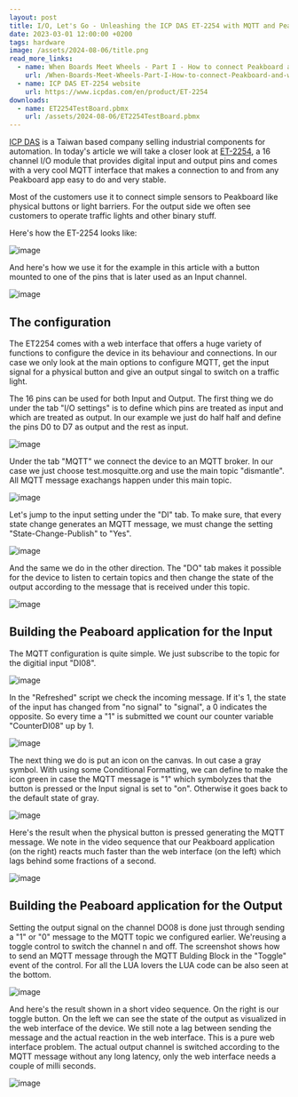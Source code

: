 ```yaml
---
layout: post
title: I/O, Let's Go - Unleashing the ICP DAS ET-2254 with MQTT and Peakboard
date: 2023-03-01 12:00:00 +0200
tags: hardware
image: /assets/2024-08-06/title.png
read_more_links:
  - name: When Boards Meet Wheels - Part I - How to connect Peakboard and wheel.me robots
    url: /When-Boards-Meet-Wheels-Part-I-How-to-connect-Peakboard-and-wheel.me-robots.html
  - name: ICP DAS ET-2254 website
    url: https://www.icpdas.com/en/product/ET-2254
downloads:
  - name: ET2254TestBoard.pbmx
    url: /assets/2024-08-06/ET2254TestBoard.pbmx
---
```

[ICP DAS](https://www.icpdas.com/) is a Taiwan based company selling industrial components for automation. In today's article we will take a closer look at [ET-2254](https://www.icpdas.com/en/product/ET-2254), a 16 channel I/O module that provides digital input and output pins and comes with a very cool MQTT interface that makes a connection to and from any Peakboard app easy to do and very stable.

Most of the customers use it to connect simple sensors to Peakboard like physical buttons or light barriers. For the output side we often see customers to operate traffic lights and other binary stuff.

Here's how the ET-2254 looks like:

![image](/assets/2024-08-06/010.png)

And here's how we use it for the example in this article with a button mounted to one of the pins that is later used as an Input channel.

![image](/assets/2024-08-06/015.jpg)

## The configuration

The ET2254 comes with a web interface that offers a huge variety of functions to configure the device in its behaviour and connections. In our case we only look at the main options to configure MQTT, get the input signal for a physical button and give an output singal to switch on a traffic light.

The 16 pins can be used for both Input and Output. The first thing we do under the tab "I/O settings" is to define which pins are treated as input and which are treated as output. In our example we just do half half and define the pins D0 to D7 as output and the rest as input.

![image](/assets/2024-08-06/020.png)

Under the tab "MQTT" we connect the device to an MQTT broker. In our case we just choose test.mosquitte.org and use the main topic "dismantle". All MQTT message exachangs happen under this main topic.

![image](/assets/2024-08-06/030.png)

Let's jump to the input setting under the "DI" tab. To make sure, that every state change generates an MQTT message, we must change the setting "State-Change-Publish" to "Yes".

![image](/assets/2024-08-06/040.png)

And the same we do in the other direction. The "DO" tab makes it possible for the device to listen to certain topics and then change the state of the output according to the message that is received under this topic.

![image](/assets/2024-08-06/050.png)

## Building the Peaboard application for the Input

The MQTT configuration is quite simple. We just subscribe to the topic for the digitial input "DI08".

![image](/assets/2024-08-06/060.png)

In the "Refreshed" script we check the incoming message. If it's 1, the state of the input has changed from "no signal" to "signal", a 0 indicates the opposite. So every time a "1" is submitted we count our counter variable "CounterDI08" up by 1.

![image](/assets/2024-08-06/070.png)

The next thing we do is put an icon on the canvas. In out case a gray symbol. With using some Conditional Formatting, we can define to make the icon green in case the MQTT message is "1" which symbolyzes that the button is pressed or the Input signal is set to "on". Otherwise it goes back to the default state of gray.

![image](/assets/2024-08-06/080.png)

Here's the result when the physical button is pressed generating the MQTT message. We note in the video sequence that our Peakboard application (on the right) reacts much faster than the web interface (on the left) which lags behind some fractions of a second.

![image](/assets/2024-08-06/result1.gif)

## Building the Peaboard application for the Output

Setting the output signal on the channel DO08 is done just through sending a "1" or "0" message to the MQTT topic we configured earlier. We'reusing a toggle control to switch the channel n and off. 
The screenshot shows how to send an MQTT message through the MQTT Bulding Block in the "Toggle" event of the control. For all the LUA lovers the LUA code can be also seen at the bottom.

![image](/assets/2024-08-06/090.png)

And here's the result shown in a short video sequence. On the right is our toggle button. On the left we can see the state of the output as visualized in the web interface of the device. We still note a lag between sending the message and the actual reaction in the web interface. This is a pure web interface problem. The actual output channel is switched according to the MQTT message without any long latency, only the web interface needs a couple of milli seconds.

![image](/assets/2024-08-06/result2.gif)